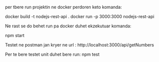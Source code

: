 per tbere run projektin ne docker perdoren keto komanda:

docker build -t nodejs-rest-api .
docker run -p 3000:3000 nodejs-rest-api

Ne rast se do behet run pa docker duhet ekzekutuar komanda:

npm start

Testet ne postman jan kryer ne url :
http://localhost:3000/api/getNumbers

Per te bere testet unit duhet bere run:
npm test